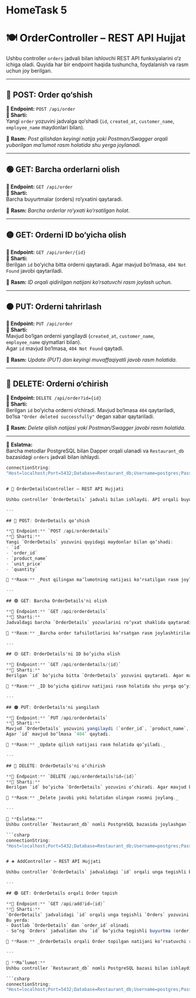 # HomeTask 5

# 🍽️ OrderController – REST API Hujjat

Ushbu controller `orders` jadvali bilan ishlovchi REST API funksiyalarini o‘z ichiga oladi. Quyida har bir endpoint haqida tushuncha, foydalanish va rasm uchun joy berilgan.

---

## 🔵 POST: Order qo‘shish

**🔗 Endpoint:** `POST /api/order`  
**📝 Sharti:**  
Yangi `order` yozuvini jadvalga qo‘shadi (`id`, `created_at`, `customer_name`, `employee_name` maydonlari bilan).

📎 **Rasm:** _Post qilishdan keyingi natija yoki Postman/Swagger orqali yuborilgan ma’lumot rasm holatida shu yerga joylanadi._

---

## 🟢 GET: Barcha orderlarni olish

**🔗 Endpoint:** `GET /api/order`  
**📝 Sharti:**  
Barcha buyurtmalar (orders) ro‘yxatini qaytaradi.

📎 **Rasm:** _Barcha orderlar ro‘yxati ko‘rsatilgan holat._

---

## 🟡 GET: Orderni ID bo‘yicha olish

**🔗 Endpoint:** `GET /api/order/{id}`  
**📝 Sharti:**  
Berilgan `id` bo‘yicha bitta orderni qaytaradi. Agar mavjud bo‘lmasa, `404 Not Found` javobi qaytariladi.

📎 **Rasm:** _ID orqali qidirilgan natijani ko‘rsatuvchi rasm joylash uchun._

---

## 🟠 PUT: Orderni tahrirlash

**🔗 Endpoint:** `PUT /api/order`  
**📝 Sharti:**  
Mavjud bo‘lgan orderni yangilaydi (`created_at`, `customer_name`, `employee_name` qiymatlari bilan).  
Agar `id` mavjud bo‘lmasa, `404 Not Found` qaytadi.

📎 **Rasm:** _Update (PUT) dan keyingi muvaffaqiyatli javob rasm holatida._

---

## 🔴 DELETE: Orderni o‘chirish

**🔗 Endpoint:** `DELETE /api/order?id={id}`  
**📝 Sharti:**  
Berilgan `id` bo‘yicha orderni o‘chiradi. Mavjud bo‘lmasa `404` qaytariladi, bo‘lsa `"Order deleted successfully"` degan xabar qaytariladi.

📎 **Rasm:** _Delete qilish natijasi yoki Postman/Swagger javobi rasm holatida._

---

📌 **Eslatma:**  
Barcha metodlar PostgreSQL bilan Dapper orqali ulanadi va `Restaurant_db` bazasidagi `orders` jadvali bilan ishlaydi.

```csharp
connectionString:
"Host=localhost;Port=5432;Database=Restaurant_db;Username=postgres;Password=1111"


# 📄 OrderDetailsController – REST API Hujjati

Ushbu controller `OrderDetails` jadvali bilan ishlaydi. API orqali buyurtma tafsilotlarini yaratish, ko‘rish, yangilash va o‘chirish mumkin.

---

## 🔵 POST: OrderDetails qo‘shish

**🔗 Endpoint:** `POST /api/orderdetails`  
**📝 Sharti:**  
Yangi `OrderDetails` yozuvini quyidagi maydonlar bilan qo‘shadi:  
- `id`  
- `order_id`  
- `product_name`  
- `unit_price`  
- `quantity`

📎 **Rasm:** _Post qilingan ma’lumotning natijasi ko‘rsatilgan rasm joylashtiriladi._

---

## 🟢 GET: Barcha OrderDetails'ni olish

**🔗 Endpoint:** `GET /api/orderdetails`  
**📝 Sharti:**  
Jadvaldagi barcha `OrderDetails` yozuvlarini ro‘yxat shaklida qaytaradi.

📎 **Rasm:** _Barcha order tafsilotlarini ko‘rsatgan rasm joylashtiriladi._

---

## 🟡 GET: OrderDetails'ni ID bo‘yicha olish

**🔗 Endpoint:** `GET /api/orderdetails/{id}`  
**📝 Sharti:**  
Berilgan `id` bo‘yicha bitta `OrderDetails` yozuvini qaytaradi. Agar mavjud bo‘lmasa `404` qaytaradi.

📎 **Rasm:** _ID bo‘yicha qidiruv natijasi rasm holatida shu yerga qo‘yiladi._

---

## 🟠 PUT: OrderDetails'ni yangilash

**🔗 Endpoint:** `PUT /api/orderdetails`  
**📝 Sharti:**  
Mavjud `OrderDetails` yozuvini yangilaydi (`order_id`, `product_name`, `unit_price`, `quantity` bilan).  
Agar `id` mavjud bo‘lmasa `404` qaytadi.

📎 **Rasm:** _Update qilish natijasi rasm holatida qo‘yiladi._

---

## 🔴 DELETE: OrderDetails'ni o‘chirish

**🔗 Endpoint:** `DELETE /api/orderdetails?id={id}`  
**📝 Sharti:**  
Berilgan `id` bo‘yicha `OrderDetails` yozuvini o‘chiradi. Agar mavjud bo‘lmasa `404`, bo‘lsa — muvaffaqiyatli o‘chirilgan yozuvni qaytaradi.

📎 **Rasm:** _Delete javobi yoki holatidan olingan rasmni joylang._

---

📌 **Eslatma:**  
Ushbu controller `Restaurant_db` nomli PostgreSQL bazasida joylashgan `OrderDetails` jadvali bilan ishlaydi.

```csharp
connectionString:
"Host=localhost;Port=5432;Database=Restaurant_db;Username=postgres;Password=1111"


# ➕ AddController – REST API Hujjati

Ushbu controller `OrderDetails` jadvalidagi `id` orqali unga tegishli bo‘lgan `Orders` yozuvini olish uchun ishlatiladi.

---

## 🟢 GET: OrderDetails orqali Order topish

**🔗 Endpoint:** `GET /api/add?id={id}`  
**📝 Sharti:**  
`OrderDetails` jadvalidagi `id` orqali unga tegishli `Orders` yozuvini topadi.  
Bu yerda:
- Dastlab `OrderDetails` dan `order_id` olinadi
- So‘ng `Orders` jadvalidan shu `id` bo‘yicha tegishli buyurtma (order) olinadi.

📎 **Rasm:** _OrderDetails orqali Order topilgan natijani ko‘rsatuvchi rasm joylash uchun._

---

📌 **Ma’lumot:**  
Ushbu controller `Restaurant_db` nomli PostgreSQL bazasi bilan ishlaydi.

```csharp
connectionString:
"Host=localhost;Port=5432;Database=Restaurant_db;Username=postgres;Password=1111"
